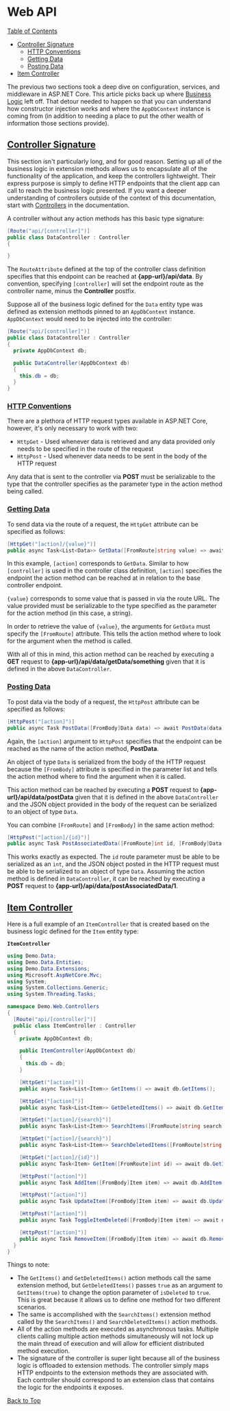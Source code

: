 # Web API  

[Table of Contents](./toc.md)

* [Controller Signature](#controller-signature)
  * [HTTP Conventions](#http-conventions)
  * [Getting Data](#getting-data)
  * [Posting Data](#posting-data)
* [Item Controller](#item-controller)

The previous two sections took a deep dive on configuration, services, and middleware in <span>ASP.NET</span> Core. This article picks back up where [Business Logic]() left off. That detour needed to happen so that you can understand how constructor injection works and where the `AppDbContext` instance is coming from (in addition to needing a place to put the other wealth of information those sections provide).

## [Controller Signature](#web-api)

This section isn't particularly long, and for good reason. Setting up all of the business logic in extension methods allows us to encapsulate all of the functionality of the application, and keep the controllers lightweight. Their express purpose is simply to define HTTP endpoints that the client app can call to reach the business logic presented. If you want a deeper understanding of controllers outside of the context of this documentation, start with [Controllers](https://docs.microsoft.com/en-us/aspnet/core/mvc/controllers/actions?view=aspnetcore-2.2) in the documentation.  

A controller without any action methods has this basic type signature:  

```cs
[Route("api/[controller]")]
public class DataController : Controller
{

}
```  

The `RouteAttribute` defined at the top of the controller class definition specifies that this endpoint can be reached at **{app-url}/api/data**. By convention, specifying `[controller]` will set the endpoint route as the controller name, minus the **Controller** postfix.  

Suppose all of the business logic defined for the `Data` entity type was defined as extension methods pinned to an `AppDbContext` instance. `AppDbContext` would need to be injected into the controller:  

```cs
[Route("api/[controller]")]
public class DataController : Controller
{
  private AppDbContext db;

  public DataController(AppDbContext db)
  {
    this.db = db;
  }
}
```  

### [HTTP Conventions](#web-api)

There are a plethora of HTTP request types available in <span>ASP.NET</span> Core, however, it's only necessary to work with two:

* `HttpGet` - Used whenever data is retrieved and any data provided only needs to be specified in the route of the request
* `HttpPost` - Used whenever data needs to be sent in the body of the HTTP request

Any data that is sent to the controller via **POST** must be serializable to the type that the controller specifies as the parameter type in the action method being called.  

### [Getting Data](#web-api)

To send data via the route of a request, the `HttpGet` attribute can be specified as follows:  

```cs
[HttpGet("[action]/{value}")]
public async Task<List<Data>> GetData([FromRoute]string value) => await GetData(value);
```  

In this example, `[action]` corresponds to `GetData`. Similar to how `[controller]` is used in the controller class definition, `[action]` specifies the endpoint the action method can be reached at in relation to the base controller endpoint.

`{value}` corresponds to some value that is passed in via the route URL. The value provided must be serializable to the type specified as the parameter for the action method (in this case, a string).

In order to retrieve the value of `{value}`, the arguments for `GetData` must specify the `[FromRoute]` attribute. This tells the action method where to look for the argument when the method is called.  

With all of this in mind, this action method can be reached by executing a **GET** request to **{app-url}/api/data/getData/something** given that it is defined in the above `DataController`.  

### [Posting Data](#web-api)

To post data via the body of a request, the `HttpPost` attribute can be specified as follows:

```cs
[HttpPost("[action]")]
public async Task PostData([FromBody]Data data) => await PostData(data);
```  

Again, the `[action]` argument to `HttpPost` specifies that the endpoint can be reached as the name of the action method, **PostData**.  

An object of type `Data` is serialized from the body of the HTTP request because the `[FromBody]` attribute is specified in the parameter list and tells the action method where to find the argument when it is called.  

This action method can be reached by executing a **POST** request to **{app-url}/api/data/postData** given that it is defined in the above `DataController` and the JSON object provided in the body of the request can be serialized to an object of type `Data`.

You can combine `[FromRoute]` and `[FromBody]` in the same action method:  

```cs
[HttpPost("[action]/{id}")]
public async Task PostAssociatedData([FromRoute]int id, [FromBody]Data data) => await PostAssociatedData(id, data);
```  

This works exactly as expected. The `id` route parameter must be able to be serialized as an `int`, and the JSON object posted in the HTTP request must be able to be serialized to an object of type `Data`. Assuming the action method is defined in `DataController`, it can be reached by executing a **POST** request to **{app-url}/api/data/postAssociatedData/1**.  

## [Item Controller](#web-api)  

Here is a full example of an `ItemController` that is created based on the business logic defined for the `Item` entity type:  

**`ItemController`**  

```cs
using Demo.Data;
using Demo.Data.Entities;
using Demo.Data.Extensions;
using Microsoft.AspNetCore.Mvc;
using System;
using System.Collections.Generic;
using System.Threading.Tasks;

namespace Demo.Web.Controllers
{
  [Route("api/[controller]")]
  public class ItemController : Controller
  {
    private AppDbContext db;

    public ItemController(AppDbContext db)
    {
      this.db = db;
    }

    [HttpGet("[action]")]
    public async Task<List<Item>> GetItems() => await db.GetItems();

    [HttpGet("[action]")]
    public async Task<List<Item>> GetDeletedItems() => await db.GetItems(true);

    [HttpGet("[action]/{search}")]
    public async Task<List<Item>> SearchItems([FromRoute]string search) => await db.SearchItems(search);

    [HttpGet("[action]/{search}")]
    public async Task<List<Item>> SearchDeletedItems([FromRoute]string search) => await db.SearchItems(search, true);

    [HttpGet("[action]/{id}")]
    public async Task<Item> GetItem([FromRoute]int id) => await db.GetItem(id);

    [HttpPost("[action]")]
    public async Task AddItem([FromBody]Item item) => await db.AddItem(item);

    [HttpPost("[action]")]
    public async Task UpdateItem([FromBody]Item item) => await db.UpdateItem(item);

    [HttpPost("[action]")]
    public async Task ToggleItemDeleted([FromBody]Item item) => await db.ToggleItemDeleted(item);

    [HttpPost("[action]")]
    public async Task RemoveItem([FromBody]Item item) => await db.RemoveItem(item);
  }
}
```  

Things to note:  
* The `GetItems()` and `GetDeletedItems()` action methods call the same extension method, but `GetDeletedItems()` passes `true` as an argument to `GetItems(true)` to change the option parameter of `isDeleted` to `true`. This is great because it allows us to define one method for two different scenarios.
* The same is accomplished with the `SearchItems()` extension method called by the `SearchItems()` and `SearchDeletedItems()` action methods.
* All of the action methods are executed as asynchronous tasks. Multiple clients calling multiple action methods simultaneously will not lock up the main thread of execution and will allow for efficient distributed method execution.
* The signature of the controller is super light because all of the business logic is offloaded to extension methods. The controller simply maps HTTP endpoints to the extension methods they are associated with. Each controller should correspond to an extension class that contains the logic for the endpoints it exposes.

[Back to Top](#web-api)
